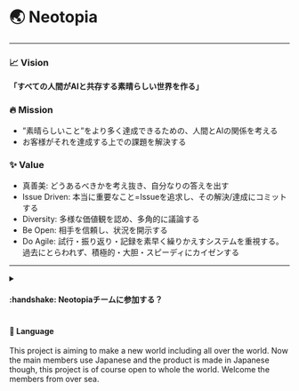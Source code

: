 # :earth_asia: Neotopia

---

### :chart_with_upwards_trend: Vision

**「すべての人間がAIと共存する素晴らしい世界を作る」**

### :fire: Mission

- ”素晴らしいこと”をより多く達成できるための、人間とAIの関係を考える
- お客様がそれを達成する上での課題を解決する

### :sparkles: Value

- 真善美: どうあるべきかを考え抜き、自分なりの答えを出す
- Issue Driven: 本当に重要なこと=Issueを追求し、その解決/達成にコミットする
- Diversity: 多様な価値観を認め、多角的に議論する
- Be Open: 相手を信頼し、状況を開示する
- Do Agile: 試行・振り返り・記録を素早く繰りかえすシステムを重視する。過去にとらわれず、積極的・大胆・スピーディにカイゼンする

---

<details>
<summary><h4>:handshake: Neotopiaチームに参加する？</h4></summary>

私たちと一緒に新しい世界を構築するのに興味がある方は、ぜひ気軽にお声掛けください！  
Engineer(Unity, AWS, and more!)、Marketer、Designer、Researcher、Community Manager...
[こちらまでご連絡ください！](mailto:hayashi.yuto@neotopia.app?subject=Neotopiaへの問い合わせ&body=Neotopia代表%20林裕人宛%0D%0A%0D%0A%0D%0A—————————%0D%0Aお名前とご所属をお書きください) をご確認ください。

</details>

#### :speech_balloon: Language

This project is aiming to make a new world including all over the world. Now the main members use Japanese and the product is made in Japanese though, this project is of course open to whole the world. Welcome the members from over sea.
